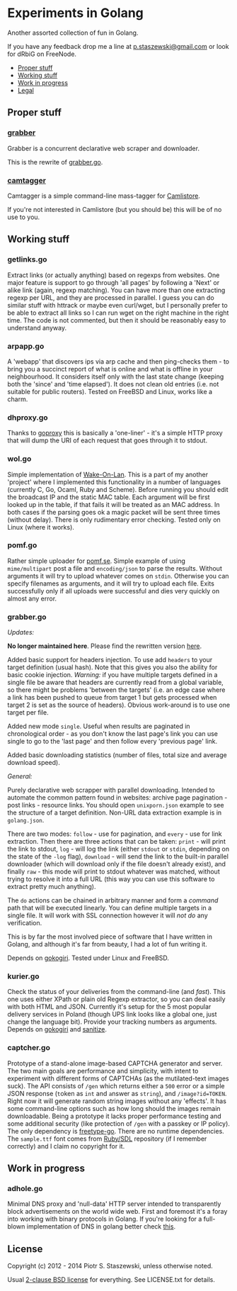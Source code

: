 # Experiments in Golang

Another assorted collection of fun in Golang.

If you have any feedback drop me a line at p.staszewski@gmail.com or look for 
dRbiG on FreeNode.

* [Proper stuff](#proper-stuff)
* [Working stuff](#working-stuff)
* [Work in progress](#work-in-progress)
* [Legal](#license)

Proper stuff
------------

### [grabber](https://github.com/drbig/grabber)

Grabber is a concurrent declarative web scraper and downloader.

This is the rewrite of [grabber.go](#grabbergo).

### [camtagger](https://github.com/drbig/camtagger)

Camtagger is a simple command-line mass-tagger for 
[Camlistore](https://camlistore.org/).

If you're not interested in Camlistore (but you should be) this will be of no 
use to you.

Working stuff
-------------

### getlinks.go

Extract links (or actually anything) based on regexps from websites. One major 
feature is support to go through 'all pages' by following a 'Next' or alike 
link (again, regexp matching). You can have more than one extracting regexp per 
URL, and they are processed in parallel. I guess you can do similar stuff with 
httrack or maybe even curl/wget, but I personally prefer to be able to extract 
all links so I can run wget on the right machine in the right time. The code is 
not commented, but then it should be reasonably easy to understand anyway.

### arpapp.go

A 'webapp' that discovers ips via arp cache and then ping-checks them - to 
bring you a succinct report of what is online and what is offline in your 
neighbourhood. It considers itself only with the last state change (keeping 
both the 'since' and 'time elapsed'). It does not clean old entries (i.e. not 
suitable for public routers). Tested on FreeBSD and Linux, works like a charm.

### dhproxy.go

Thanks to [goproxy](https://github.com/elazarl/goproxy) this is basically a 
'one-liner' - it's a simple HTTP proxy that will dump the URI of each request 
that goes through it to stdout.

### wol.go

Simple implementation of 
[Wake-On-Lan](http://en.wikipedia.org/wiki/Wake-on-LAN). This is a part of my 
another 'project' where I implemented this functionality in a number of 
languages (currently C, Go, Ocaml, Ruby and Scheme). Before running you should 
edit the broadcast IP and the static MAC table. Each argument will be first 
looked up in the table, if that fails it will be treated as an MAC address. In 
both cases if the parsing goes ok a magic packet will be sent three times 
(without delay). There is only rudimentary error checking. Tested only on Linux 
(where it works).

### pomf.go

Rather simple uploader for [pomf.se](http://pomf.se). Simple example of using 
`mime/multipart` post a file and `encoding/json` to parse the results. Without 
arguments it will try to upload whatever comes on `stdin`. Otherwise you can 
specify filenames as arguments, and it will try to upload each file. Exits 
successfully only if all uploads were successful and dies very quickly on 
almost any error.

### grabber.go

*Updates:*

**No longer maintained here**. Please find the rewritten version 
[here](https://github.com/drbig/grabber).

Added basic support for headers injection. To use add `headers` to your 
target definition (usual hash). Note that this gives you also the ability 
for basic cookie injection. *Warning:* if you have multiple targets defined 
in a single file be aware that headers are currently read from a global 
variable, so there might be problems 'between the targets' (i.e. an edge 
case where a link has been pushed to queue from target 1 but gets processed 
when target 2 is set as the source of headers). Obvious work-around is to 
use one target per file.

Added new mode `single`. Useful when results are paginated in chronological 
order - as you don't know the last page's link you can use single to go to 
the 'last page' and then follow every 'previous page' link.

Added basic downloading statistics (number of files, total size and average 
download speed).

*General:*

Purely declarative web scrapper with parallel downloading. Intended to automate 
the common pattern found in websites: archive page pagination - post links - 
resource links. You should open `unixporn.json` example to see the structure of 
a target definition. Non-URL data extraction example is in `golang.json`.

There are two modes: `follow` - use for pagination, and `every` - use for link 
extraction. Then there are three actions that can be taken: `print` - will 
print the link to stdout, `log` - will log the link (either `stdout` or 
`stdin`, depending on the state of the `-log` flag), `download` - will send 
the link to the built-in parallel downloader (which will download only if the 
file doesn't already exist), and finally `raw` - this mode will print to stdout 
whatever was matched, without trying to resolve it into a full URL (this way 
you can use this software to extract pretty much anything).

The `do` actions can be chained in arbitrary manner and form a *command* path 
that will be executed linearly. You can define multiple targets in a single 
file. It will work with SSL connection however it will *not do* any 
verification.

This is by far the most involved piece of software that I have written in 
Golang, and although it's far from beauty, I had a lot of fun writing it.

Depends on [gokogiri](https://github.com/moovweb/gokogiri). Tested under Linux 
and FreeBSD.

### kurier.go

Check the status of your deliveries from the command-line (and *fast*). This 
one uses either XPath or plain old Regexp extractor, so you can deal easily 
with both HTML and JSON. Currently it's setup for the 5 most popular delivery
services in Poland (though UPS link looks like a global one, just change the
language bit). Provide your tracking numbers as arguments. Depends on 
[gokogiri](https://github.com/moovweb/gokogiri) and 
[sanitize](https://github.com/kennygrant/sanitize).

### captcher.go

Prototype of a stand-alone image-based CAPTCHA generator and server. The two 
main goals are performance and simplicity, with intent to experiment with 
different forms of CAPTCHAs (as the mutilated-text images suck). The API 
consists of `/gen` which returns either a `500` error or a simple JSON 
response (`t`oken as `int` and `a`nswer as `string`), and `/image?id=TOKEN`. 
Right now it will generate random string images without any 'effects'. 
It has some command-line options such as how long should the images remain 
downloadable. Being a prototype it lacks proper performance testing and some 
additional security (like protection of `/gen` with a passkey or IP policy).
The only dependency is [freetype-go](https://code.google.com/p/freetype-go/). 
There are no runtime dependencies. The `sample.ttf` font comes from 
[Ruby/SDL](https://github.com/ohai/rubysdl) repository (if I remember 
correctly) and I claim no copyright for it.

Work in progress
----------------

### adhole.go

Minimal DNS proxy and 'null-data' HTTP server intended to transparently block 
advertisements on the world wide web. First and foremost it's a foray into 
working with binary protocols in Golang. If you're looking for a full-blown 
implementation of DNS in golang better check 
[this](https://github.com/miekg/dns).

License
-------

Copyright (c) 2012 - 2014 Piotr S. Staszewski, unless otherwise noted.

Usual [2-clause BSD license](http://opensource.org/licenses/BSD-2-Clause) for 
everything. See LICENSE.txt for details.
